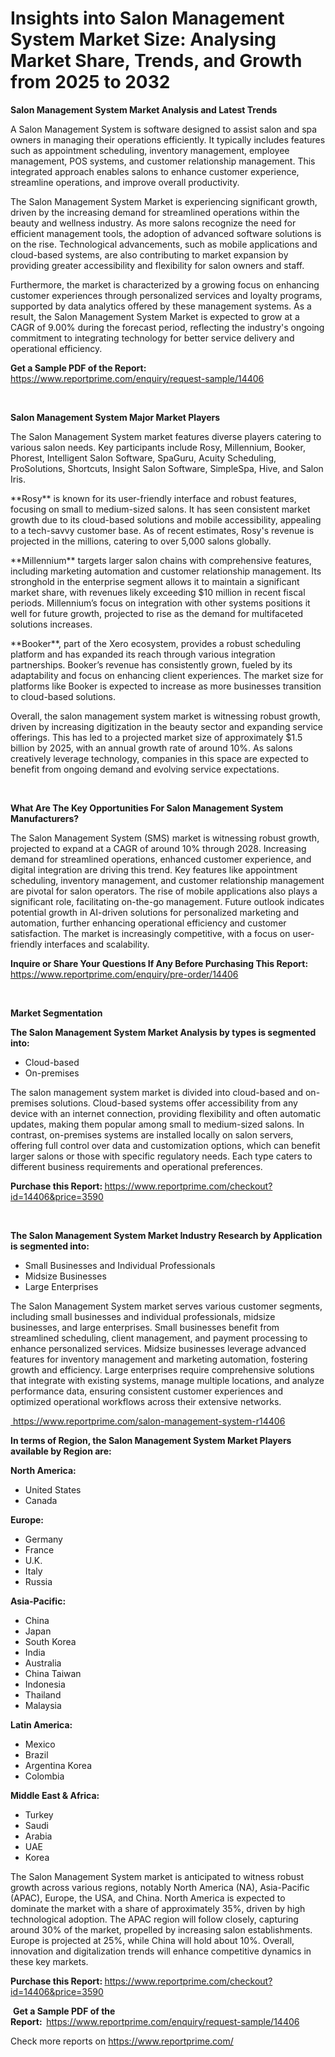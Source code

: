 <p><h1>Insights into Salon Management System Market Size: Analysing Market Share, Trends, and Growth from 2025 to 2032</h1></p><p><strong>Salon Management System Market Analysis and Latest Trends</strong></p>
<p><p>A Salon Management System is software designed to assist salon and spa owners in managing their operations efficiently. It typically includes features such as appointment scheduling, inventory management, employee management, POS systems, and customer relationship management. This integrated approach enables salons to enhance customer experience, streamline operations, and improve overall productivity.</p><p>The Salon Management System Market is experiencing significant growth, driven by the increasing demand for streamlined operations within the beauty and wellness industry. As more salons recognize the need for efficient management tools, the adoption of advanced software solutions is on the rise. Technological advancements, such as mobile applications and cloud-based systems, are also contributing to market expansion by providing greater accessibility and flexibility for salon owners and staff.</p><p>Furthermore, the market is characterized by a growing focus on enhancing customer experiences through personalized services and loyalty programs, supported by data analytics offered by these management systems. As a result, the Salon Management System Market is expected to grow at a CAGR of 9.00% during the forecast period, reflecting the industry's ongoing commitment to integrating technology for better service delivery and operational efficiency.</p></p>
<p><strong>Get a Sample PDF of the Report:&nbsp;</strong> <a href="https://www.reportprime.com/enquiry/request-sample/14406?utm_campaign=3188&utm_medium=2&utm_source=Github&utm_content=ia&utm_term=20032025&utm_id=salon-management-system">https://www.reportprime.com/enquiry/request-sample/14406</a></p>
<p>&nbsp;</p>
<p><strong>Salon Management System Major Market Players</strong></p>
<p><p>The Salon Management System market features diverse players catering to various salon needs. Key participants include Rosy, Millennium, Booker, Phorest, Intelligent Salon Software, SpaGuru, Acuity Scheduling, ProSolutions, Shortcuts, Insight Salon Software, SimpleSpa, Hive, and Salon Iris. </p><p>**Rosy** is known for its user-friendly interface and robust features, focusing on small to medium-sized salons. It has seen consistent market growth due to its cloud-based solutions and mobile accessibility, appealing to a tech-savvy customer base. As of recent estimates, Rosy's revenue is projected in the millions, catering to over 5,000 salons globally.</p><p>**Millennium** targets larger salon chains with comprehensive features, including marketing automation and customer relationship management. Its stronghold in the enterprise segment allows it to maintain a significant market share, with revenues likely exceeding $10 million in recent fiscal periods. Millennium’s focus on integration with other systems positions it well for future growth, projected to rise as the demand for multifaceted solutions increases.</p><p>**Booker**, part of the Xero ecosystem, provides a robust scheduling platform and has expanded its reach through various integration partnerships. Booker’s revenue has consistently grown, fueled by its adaptability and focus on enhancing client experiences. The market size for platforms like Booker is expected to increase as more businesses transition to cloud-based solutions.</p><p>Overall, the salon management system market is witnessing robust growth, driven by increasing digitization in the beauty sector and expanding service offerings. This has led to a projected market size of approximately $1.5 billion by 2025, with an annual growth rate of around 10%. As salons creatively leverage technology, companies in this space are expected to benefit from ongoing demand and evolving service expectations.</p></p>
<p>&nbsp;</p>
<p><strong>What Are The Key Opportunities For Salon Management System Manufacturers?</strong></p>
<p><p>The Salon Management System (SMS) market is witnessing robust growth, projected to expand at a CAGR of around 10% through 2028. Increasing demand for streamlined operations, enhanced customer experience, and digital integration are driving this trend. Key features like appointment scheduling, inventory management, and customer relationship management are pivotal for salon operators. The rise of mobile applications also plays a significant role, facilitating on-the-go management. Future outlook indicates potential growth in AI-driven solutions for personalized marketing and automation, further enhancing operational efficiency and customer satisfaction. The market is increasingly competitive, with a focus on user-friendly interfaces and scalability.</p></p>
<p><strong>Inquire or Share Your Questions If Any Before Purchasing This Report:</strong> <a href="https://www.reportprime.com/enquiry/pre-order/14406?utm_campaign=3188&utm_medium=2&utm_source=Github&utm_content=ia&utm_term=20032025&utm_id=salon-management-system">https://www.reportprime.com/enquiry/pre-order/14406</a></p>
<p>&nbsp;</p>
<p><strong>Market Segmentation</strong></p>
<p><strong>The Salon Management System Market Analysis by types is segmented into:</strong></p>
<p><ul><li>Cloud-based</li><li>On-premises</li></ul></p>
<p><p>The salon management system market is divided into cloud-based and on-premises solutions. Cloud-based systems offer accessibility from any device with an internet connection, providing flexibility and often automatic updates, making them popular among small to medium-sized salons. In contrast, on-premises systems are installed locally on salon servers, offering full control over data and customization options, which can benefit larger salons or those with specific regulatory needs. Each type caters to different business requirements and operational preferences.</p></p>
<p><strong>Purchase this Report:&nbsp;</strong><a href="https://www.reportprime.com/checkout?id=14406&price=3590&utm_campaign=3188&utm_medium=2&utm_source=Github&utm_content=ia&utm_term=20032025&utm_id=salon-management-system">https://www.reportprime.com/checkout?id=14406&price=3590</a></p>
<p>&nbsp;</p>
<p><strong>The Salon Management System Market Industry Research by Application is segmented into:</strong></p>
<p><ul><li>Small Businesses and Individual Professionals</li><li>Midsize Businesses</li><li>Large Enterprises</li></ul></p>
<p><p>The Salon Management System market serves various customer segments, including small businesses and individual professionals, midsize businesses, and large enterprises. Small businesses benefit from streamlined scheduling, client management, and payment processing to enhance personalized services. Midsize businesses leverage advanced features for inventory management and marketing automation, fostering growth and efficiency. Large enterprises require comprehensive solutions that integrate with existing systems, manage multiple locations, and analyze performance data, ensuring consistent customer experiences and optimized operational workflows across their extensive networks.</p></p>
<p><a href="https://www.reportprime.com/salon-management-system-r14406?utm_campaign=3188&utm_medium=2&utm_source=Github&utm_content=ia&utm_term=20032025&utm_id=salon-management-system">&nbsp;https://www.reportprime.com/salon-management-system-r14406</a></p>
<p><strong>In terms of Region, the Salon Management System Market Players available by Region are:</strong></p>
<p>
    <p> <strong> North America: </strong>
        <ul>
            <li>United States</li>
            <li>Canada</li>
        </ul>
        </p> 
    <p> <strong> Europe: </strong>
        <ul>
            <li>Germany</li>
            <li>France</li>
            <li>U.K.</li>
            <li>Italy</li>
            <li>Russia</li>
        </ul>
        </p> 
    <p> <strong> Asia-Pacific: </strong>
        <ul>
            <li>China</li>
            <li>Japan</li>
            <li>South Korea</li>
            <li>India</li>
            <li>Australia</li>
            <li>China Taiwan</li>
            <li>Indonesia</li>
            <li>Thailand</li>
            <li>Malaysia</li>
        </ul>
        </p> 
    <p> <strong> Latin America: </strong>
        <ul>
            <li>Mexico</li>
            <li>Brazil</li>
            <li>Argentina Korea</li>
            <li>Colombia</li>
        </ul>
        </p> 
    <p> <strong> Middle East & Africa: </strong>
        <ul>
            <li>Turkey</li>
            <li>Saudi</li>
            <li>Arabia</li>
            <li>UAE</li>
            <li>Korea</li>
        </ul>
    </p>
    </p>
<p><p>The Salon Management System market is anticipated to witness robust growth across various regions, notably North America (NA), Asia-Pacific (APAC), Europe, the USA, and China. North America is expected to dominate the market with a share of approximately 35%, driven by high technological adoption. The APAC region will follow closely, capturing around 30% of the market, propelled by increasing salon establishments. Europe is projected at 25%, while China will hold about 10%. Overall, innovation and digitalization trends will enhance competitive dynamics in these key markets.</p></p>
<p><strong>Purchase this Report: </strong><a href="https://www.reportprime.com/checkout?id=14406&price=3590&utm_campaign=3188&utm_medium=2&utm_source=Github&utm_content=ia&utm_term=20032025&utm_id=salon-management-system">https://www.reportprime.com/checkout?id=14406&price=3590</a></p>
<p>&nbsp;<strong>Get a Sample PDF of the Report:&nbsp;&nbsp;</strong><a href="https://www.reportprime.com/enquiry/request-sample/14406?utm_campaign=3188&utm_medium=2&utm_source=Github&utm_content=ia&utm_term=20032025&utm_id=salon-management-system">https://www.reportprime.com/enquiry/request-sample/14406</a></p>
<p><strong></strong></p>
<p>Check more reports on <a href="https://www.reportprime.com/?utm_campaign=3188&utm_medium=2&utm_source=Github&utm_content=ia&utm_term=20032025&utm_id=salon-management-system">https://www.reportprime.com/</a></p>